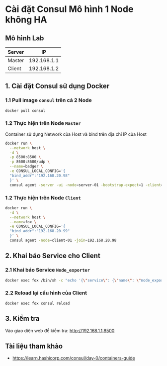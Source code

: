 # Cài đặt Consul Mô hình 1 Node không HA

## Mô hình Lab

|Server|IP|
|------|--|
|Master|192.168.1.1
|Client|192.168.1.2|

## 1. Cài đặt Consul sử dụng Docker

### 1.1 Pull image `consul` trên cả 2 Node
```sh
docker pull consul
```
### 1.2 Thực hiện trên Node `Master`
Container sử dụng Network của Host và bind trên địa chỉ IP của Host
```sh
docker run \
  --network host \
  -d \
  -p 8500:8500 \
  -p 8600:8600/udp \
  --name=badger \
  -e CONSUL_LOCAL_CONFIG='{
  "bind_addr":"192.168.20.98"
  }' \
  consul agent -server -ui -node=server-01 -bootstrap-expect=1 -client=0.0.0.0
```
### 1.2 Thực hiện trên Node `Client`
```sh
docker run \
  -d \
  --network host \
  --name=fox \
  -e CONSUL_LOCAL_CONFIG='{
  "bind_addr":"192.168.20.99"
  }' \
  consul agent -node=client-01 -join=192.168.20.98
```
## 2. Khai báo Service cho Client
### 2.1 Khai báo Service `Node_exporter`
```sh
docker exec fox /bin/sh -c "echo '{\"service\": {\"name\": \"node_exporter\", \"tags\": [\"node-exporter\"], \"port\": 9100}}' >> /consul/config/service_node_exporter.json"
```
### 2.2 Reload lại cấu hình của Client
```
docker exec fox consul reload
```
## 3. Kiểm tra

Vào giao diện web để kiểm tra: http://192.168.1.1:8500

## Tài liệu tham khảo
- https://learn.hashicorp.com/consul/day-0/containers-guide
